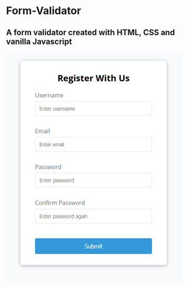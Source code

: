 # Form-Validator
## A form validator created with HTML, CSS and vanilla Javascript
![screenshot](https://github.com/Andrew-Is-Creating/Form-Validator/blob/main/Form%20Validator%20Screenshot.PNG)

